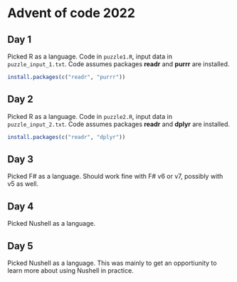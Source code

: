 # Advent of code 2022

## Day 1
Picked R as a language. Code in `puzzle1.R`, input data in `puzzle_input_1.txt`.
Code assumes packages **readr** and **purrr** are installed.

```R
install.packages(c("readr", "purrr"))
```

## Day 2
Picked R as a language. Code in `puzzle2.R`, input data in `puzzle_input_2.txt`.
Code assumes packages **readr** and **dplyr** are installed.

```R
install.packages(c("readr", "dplyr"))
```

## Day 3
Picked F# as a language. Should work fine with F# v6 or v7, possibly with v5 as well.

## Day 4
Picked Nushell as a language.

## Day 5
Picked Nushell as a language. This was mainly to get an opportiunity to learn more about using Nushell 
in practice. 
